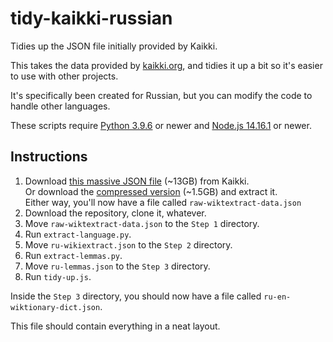 # tidy-kaikki-russian
Tidies up the JSON file initially provided by Kaikki.

This takes the data provided by <a href="https://kaikki.org/index.html">kaikki.org</a>, and tidies it up a bit so it's easier to use with other projects.

It's specifically been created for Russian, but you can modify the code to handle other languages.

These scripts require <a href="https://www.python.org/downloads/">Python 3.9.6</a> or newer and <a href="https://nodejs.org/en/">Node.js 14.16.1</a> or newer.

<h2>Instructions</h2>
<ol>
  <li>Download <a href="https://kaikki.org/dictionary/raw-wiktextract-data.json">this massive JSON file</a> (~13GB) from Kaikki.
    <br>Or download the <a href="https://kaikki.org/dictionary/raw-wiktextract-data.json.gz">compressed version</a> (~1.5GB) and extract it.
    <br>Either way, you'll now have a file called <code>raw-wiktextract-data.json</code>
  </li>
  <li>
    Download the repository, clone it, whatever.
  </li>
  <li>
    Move <code>raw-wiktextract-data.json</code> to the <code>Step 1</code> directory.
  </li>
  <li>
    Run <code>extract-language.py</code>.
  </li>
  <li>
    Move <code>ru-wikiextract.json</code> to the <code>Step 2</code> directory.
  </li>
  <li>
    Run <code>extract-lemmas.py</code>.
  </li>
  <li>
    Move <code>ru-lemmas.json</code> to the <code>Step 3</code> directory.
  </li>
  <li>
    Run <code>tidy-up.js</code>.
  </li>
</ol>

Inside the <code>Step 3</code> directory, you should now have a file called <code>ru-en-wiktionary-dict.json</code>.

This file should contain everything in a neat layout.
